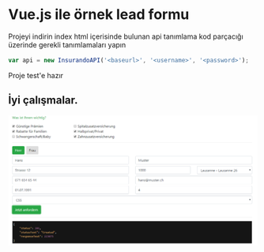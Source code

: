 ﻿# Vue.js ile örnek lead formu

Projeyi indirin
index html içerisinde bulunan api tanımlama kod parçacığı üzerinde gerekli tanımlamaları yapın
``` js 
var api = new InsurandoAPI('<baseurl>', '<username>', '<password>');
```

Proje test'e hazır

İyi çalışmalar.
---
<img src="assets/images/Capture.PNG">